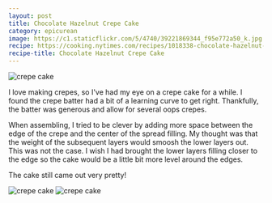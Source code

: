 ```yaml
---
layout: post
title: Chocolate Hazelnut Crepe Cake
category: epicurean
image: https://c1.staticflickr.com/5/4740/39221869344_f95e772a50_k.jpg
recipe: https://cooking.nytimes.com/recipes/1018338-chocolate-hazelnut-crepe-cake
recipe-title: Chocolate Hazelnut Crepe Cake
---
```


<div class="photos">
<img src="https://c1.staticflickr.com/5/4740/39221869344_f95e772a50_k.jpg" alt="crepe cake">
</div>

I love making crepes, so I've had my eye on a crepe cake for a while. I found the crepe batter had a bit of a learning curve to get right. Thankfully, the batter was generous and allow for several oops crepes.

When assembling, I tried to be clever by adding more space between the edge of the crepe and the center of the spread filling. My thought was that the weight of the subsequent layers would smoosh the lower layers out. This was not the case. I wish I had brought the lower layers filling closer to the edge so the cake would be a little bit more level around the edges.

The cake still came out very pretty!

<div class="photos">
<img src="https://c1.staticflickr.com/5/4749/39034348215_d4ab2fe917_k.jpg" alt="crepe cake" class="img-half">
<img src="https://c1.staticflickr.com/5/4696/26060243808_d586cdeaea_k.jpg" alt="crepe cake" class="img-half">
</div>
